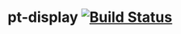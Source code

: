 # pt-display [![Build Status](https://jenkins.pi-top.com/buildStatus/icon?job=pitop/pt-display-deb/master)](https://jenkins.pi-top.com/job/pitop/job/pt-display-deb/job/master/)
